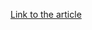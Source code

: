 [Link to the article](https://blog.cyble.com/2021/06/21/djvu-malware-of-stop-ransomware-family-back-with-new-variant/)
